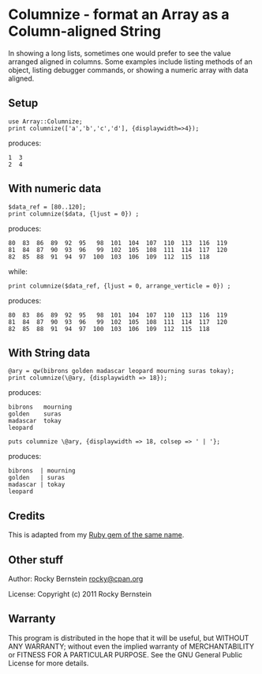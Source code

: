 Columnize - format an Array as a Column-aligned String
============================================================================

In showing a long lists, sometimes one would prefer to see the value
arranged aligned in columns. Some examples include listing methods of
an object, listing debugger commands, or showing a numeric array with data
aligned.

Setup
-----

    use Array::Columnize;
    print columnize(['a','b','c','d'], {displaywidth=>4});

produces:

    1  3
    2  4

With numeric data
-----------------

    $data_ref = [80..120];
    print columnize($data, {ljust = 0}) ;

produces:

    80  83  86  89  92  95   98  101  104  107  110  113  116  119
    81  84  87  90  93  96   99  102  105  108  111  114  117  120
    82  85  88  91  94  97  100  103  106  109  112  115  118

while:

    print columnize($data_ref, {ljust = 0, arrange_verticle = 0}) ;

produces:

    80  83  86  89  92  95   98  101  104  107  110  113  116  119
    81  84  87  90  93  96   99  102  105  108  111  114  117  120
    82  85  88  91  94  97  100  103  106  109  112  115  118

With String data
----------------

    @ary = qw(bibrons golden madascar leopard mourning suras tokay);
    print columnize(\@ary, {displaywidth => 18});

produces: 

    bibrons   mourning
    golden    suras   
    madascar  tokay   
    leopard 

    puts columnize \@ary, {displaywidth => 18, colsep => ' | '};

produces:

    bibrons  | mourning
    golden   | suras   
    madascar | tokay   
    leopard 

Credits
-------

This is adapted from my [Ruby gem of the same name](https://github.com/rocky/columnize).

Other stuff
-----------

Author:   Rocky Bernstein <rocky@cpan.org>

License:  Copyright (c) 2011 Rocky Bernstein

Warranty
--------

This program is distributed in the hope that it will be useful,
but WITHOUT ANY WARRANTY; without even the implied warranty of
MERCHANTABILITY or FITNESS FOR A PARTICULAR PURPOSE.  See the
GNU General Public License for more details.
